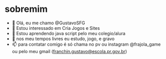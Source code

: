  # sobremim


- 👋 Olá, eu me chamo @GustavoSFG
- 👀 Estou interessado em Cria Jogos e Sites
- 🌱 Estou aprendendo java script pelo meu colegio/alura
- 💞️ nos meu tempos livres eu estudo, jogo, e gravo
- 📫 para contatar comigo é só chama no pv ou instagram @frajola_game ou pelo meu gmail  (franchin.gustavo@escola.pr.gov.br)


<!---
GustavoSFG/GustavoSFG is a ✨ special ✨ repository because its `README.md` (this file) appears on your GitHub profile.
You can click the Preview link to take a look at your changes.
--->
